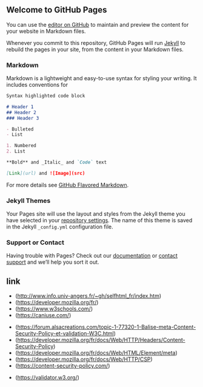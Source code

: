 ## Welcome to GitHub Pages

You can use the [editor on GitHub](https://github.com/cdegols/SiteWeb-Test/edit/master/README.md) to maintain and preview the content for your website in Markdown files.

Whenever you commit to this repository, GitHub Pages will run [Jekyll](https://jekyllrb.com/) to rebuild the pages in your site, from the content in your Markdown files.

### Markdown

Markdown is a lightweight and easy-to-use syntax for styling your writing. It includes conventions for

```markdown
Syntax highlighted code block

# Header 1
## Header 2
### Header 3

- Bulleted
- List

1. Numbered
2. List

**Bold** and _Italic_ and `Code` text

[Link](url) and ![Image](src)
```

For more details see [GitHub Flavored Markdown](https://guides.github.com/features/mastering-markdown/).

### Jekyll Themes

Your Pages site will use the layout and styles from the Jekyll theme you have selected in your [repository settings](https://github.com/cdegols/SiteWeb-Test/settings). The name of this theme is saved in the Jekyll `_config.yml` configuration file.

### Support or Contact

Having trouble with Pages? Check out our [documentation](https://help.github.com/categories/github-pages-basics/) or [contact support](https://github.com/contact) and we’ll help you sort it out.

## link
- (http://www.info.univ-angers.fr/~gh/selfhtml_fr/index.htm)
- (https://developer.mozilla.org/fr/)
- (https://www.w3schools.com/)
- (https://caniuse.com/)  

* (https://forum.alsacreations.com/topic-1-77320-1-Balise-meta-Content-Security-Policy-et-validation-W3C.html)
* (https://developer.mozilla.org/fr/docs/Web/HTTP/Headers/Content-Security-Policy)
* (https://developer.mozilla.org/fr/docs/Web/HTML/Element/meta)
* (https://developer.mozilla.org/fr/docs/Web/HTTP/CSP)
* (https://content-security-policy.com/)  

- (https://validator.w3.org/)
